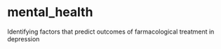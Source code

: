 # mental_health
Identifying factors that predict outcomes of farmacological treatment in depression
